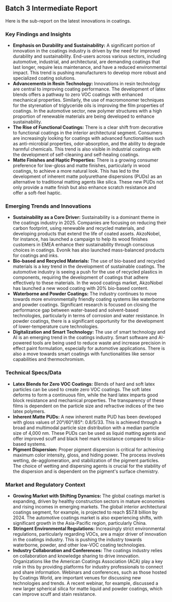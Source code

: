 ## Batch 3 Intermediate Report

Here is the sub-report on the latest innovations in coatings.

### Key Findings and Insights

*   **Emphasis on Durability and Sustainability:** A significant portion of innovation in the coatings industry is driven by the need for improved durability and sustainability. End-users across various sectors, including automotive, industrial, and architectural, are demanding coatings that last longer, require less maintenance, and have a reduced environmental impact. This trend is pushing manufacturers to develop more robust and specialized coating solutions.
*   **Advancements in Resin Technology:** Innovations in resin technology are central to improving coating performance. The development of latex blends offers a pathway to zero VOC coatings with enhanced mechanical properties. Similarly, the use of macromonomer techniques for the styrenation of triglyceride oils is improving the film properties of coatings. In the automotive sector, new polymer structures with a high proportion of renewable materials are being developed to enhance sustainability.
*   **The Rise of Functional Coatings:** There is a clear shift from decorative to functional coatings in the interior architectural segment. Consumers are increasingly looking for coatings with advanced functionalities such as anti-microbial properties, odor-absorption, and the ability to degrade harmful chemicals. This trend is also visible in industrial coatings with the development of self-cleaning and self-healing coatings.
*   **Matte Finishes and Haptic Properties:** There is a growing consumer preference for low-gloss and matte finishes, particularly in wood coatings, to achieve a more natural look. This has led to the development of inherent matte polyurethane dispersions (PUDs) as an alternative to traditional matting agents like silica. These new PUDs not only provide a matte finish but also enhance scratch resistance and offer a soft-feel haptic.

### Emerging Trends and Innovations

*   **Sustainability as a Core Driver:** Sustainability is a dominant theme in the coatings industry in 2025. Companies are focusing on reducing their carbon footprint, using renewable and recycled materials, and developing products that extend the life of coated assets. AkzoNobel, for instance, has launched a campaign to help its wood finishes customers in EMEA enhance their sustainability through conscious choices in coatings. Evonik has also launched mass-balanced products for coatings and inks.
*   **Bio-based and Recycled Materials:** The use of bio-based and recycled materials is a key trend in the development of sustainable coatings. The automotive industry is seeing a push for the use of recycled plastics in components, requiring the development of coatings that adhere effectively to these materials. In the wood coatings market, AkzoNobel has launched a new wood coating with 20% bio-based content.
*   **Waterborne and Powder Coatings:** The industry continues to move towards more environmentally friendly coating systems like waterborne and powder coatings. Significant research is focused on closing the performance gap between water-based and solvent-based technologies, particularly in terms of corrosion and water resistance. In powder coatings, there is a significant opportunity for the development of lower-temperature cure technologies.
*   **Digitalization and Smart Technology:** The use of smart technology and AI is an emerging trend in the coatings industry. Smart software and AI-powered tools are being used to reduce waste and increase precision in effect paint formulation, especially for automotive applications. There is also a move towards smart coatings with functionalities like sensor capabilities and thermochromism.

### Technical Specs/Data

*   **Latex Blends for Zero VOC Coatings:** Blends of hard and soft latex particles can be used to create zero VOC coatings. The soft latex deforms to form a continuous film, while the hard latex imparts good block resistance and mechanical properties. The transparency of these films is dependent on the particle size and refractive indices of the two latex polymers.
*   **Inherent Matte PUDs:** A new inherent matte PUD has been developed with gloss values of 20°/60°/85°: 0.8/5/33. This is achieved through a broad and multimodal particle size distribution with a median particle size of 4,000 nm. These PUDs can be used as liquid matting agents and offer improved scuff and black heel mark resistance compared to silica-based systems.
*   **Pigment Dispersion:** Proper pigment dispersion is critical for achieving maximum color intensity, gloss, and hiding power. The process involves wetting, de-agglomeration, and stabilization of the pigment particles. The choice of wetting and dispersing agents is crucial for the stability of the dispersion and is dependent on the pigment's surface chemistry.

### Market and Regulatory Context

*   **Growing Market with Shifting Dynamics:** The global coatings market is expanding, driven by healthy construction sectors in mature economies and rising incomes in emerging markets. The global interior architectural coatings segment, for example, is projected to reach $57.8 billion by 2024. The automotive coatings market is also experiencing shifts, with significant growth in the Asia-Pacific region, particularly China.
*   **Stringent Environmental Regulations:** Increasingly strict environmental regulations, particularly regarding VOCs, are a major driver of innovation in the coatings industry. This is pushing the industry towards waterborne, powder, and other low-VOC coating technologies.
*   **Industry Collaboration and Conferences:** The coatings industry relies on collaboration and knowledge sharing to drive innovation. Organizations like the American Coatings Association (ACA) play a key role in this by providing platforms for industry professionals to connect and share information. Webinars and conferences, such as those hosted by Coatings World, are important venues for discussing new technologies and trends. A recent webinar, for example, discussed a new larger spherical silica for matte liquid and powder coatings, which can improve scuff and stain resistance.